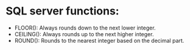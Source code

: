 # SQL server functions:
- FLOOR(): Always rounds down to the next lower integer.
- CEILING(): Always rounds up to the next higher integer.
- ROUND(): Rounds to the nearest integer based on the decimal part.
